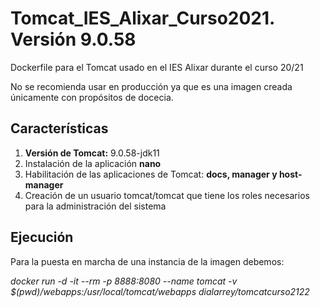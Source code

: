 # Tomcat_IES_Alixar_Curso2021. Versión 9.0.58

Dockerfile para el Tomcat usado en el IES Alixar durante el curso 20/21

No se recomienda usar en producción ya que es una imagen creada únicamente con propósitos de docecia.

## Características

1. **Versión de Tomcat:** 9.0.58-jdk11
2. Instalación de la aplicación **nano**
3. Habilitación de las aplicaciones de Tomcat: **docs, manager y host-manager**
4. Creación de un usuario tomcat/tomcat que tiene los roles necesarios para la administración del sistema

## Ejecución

Para la puesta en marcha de una instancia de la imagen debemos:

_docker run -d -it --rm -p 8888:8080 --name tomcat -v $(pwd)/webapps:/usr/local/tomcat/webapps dialarrey/tomcatcurso2122_
